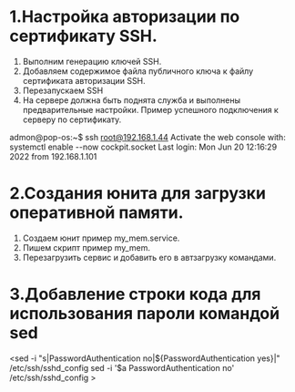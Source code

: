 # 1.Настройка авторизации по сертификату SSH.

1. Выполним генерацию ключей SSH.
2. Добавляем содержимое файла публичного ключа к файлу сертификата авторизации SSH.
3. Перезапускаем SSH
4. На сервере должна быть поднята служба и выполнены предварительные настройки.
Пример успешного подключения к серверу по сертификату.


admon@pop-os:~$ ssh root@192.168.1.44
Activate the web console with: systemctl enable --now cockpit.socket
Last login: Mon Jun 20 12:16:29 2022 from 192.168.1.101



# 2.Создания юнита для загрузки оперативной памяти.

1. Создаем юнит пример my_mem.service.
2. Пишем скрипт пример my_mem.
3. Перезагрузить сервис и добавить его в автзагрузку командами.


# 3.Добавление строки кода для использования пароли командой  sed


<sed -i "s|PasswordAuthentication no|${PasswordAuthentication yes}|"  /etc/ssh/sshd_config
sed -i '$a PasswordAuthentication no' /etc/ssh/sshd_config >


